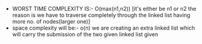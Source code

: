 * WORST TIME COMPLEXITY IS:- O(max(n1,n2)) [it's either be n1 or n2 the reason is we have to traverse completely through the linked list having more no. of nodes(larger one)]
* space complexity will be:- o(n) we are creating an extra linked list which will carry the submission of the two given linked list given